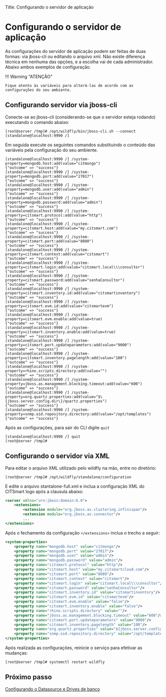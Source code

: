 Title: Configurando o servidor de aplicação

# Configurando o servidor de aplicação

As configurações do servidor de aplicação podem ser feitas de duas formas: via jboss-cli ou editando o arquivo xml. Não existe diferença técnica em nenhuma das opções, e a escolha vai de cada administrador. Abaixo ambos exemplos de configuração.

!!! Warning "ATENÇÃO"

    Fique atento às variáveis para alterá-las de acordo com as configurações do seu ambiente.

## Configurando servidor via jboss-cli

Conecte-se ao jboss-cli (considerando-se que o servidor esteja rodando) executando o comando abaixo:

``` shell
[root@server /tmp]# /opt/wildfly/bin/jboss-cli.sh --connect
[standalone@localhost:9990 /]
```

Em seguida execute os seguintes comandos substituindo o conteúdo das variáveis pela configuração do seu ambiente.

``` shell
[standalone@localhost:9990 /] /system-property=mongodb.host:add(value="citmongo")
{"outcome" => "success"}
[standalone@localhost:9990 /] /system-property=mongodb.port:add(value="27017")
{"outcome" => "success"}
[standalone@localhost:9990 /] /system-property=mongodb.user:add(value="admin")
{"outcome" => "success"}
[standalone@localhost:9990 /] /system-property=mongodb.password:add(value="admin")
{"outcome" => "success"}
[standalone@localhost:9990 /] /system-property=citsmart.protocol:add(value="http")
{"outcome" => "success"}
[standalone@localhost:9990 /] /system-property=citsmart.host:add(value="my.citsmart.com")
{"outcome" => "success"}
[standalone@localhost:9990 /] /system-property=citsmart.port:add(value="8080")
{"outcome" => "success"}
[standalone@localhost:9990 /] /system-property=citsmart.context:add(value="citsmart")
{"outcome" => "success"}
[standalone@localhost:9990 /] /system-property=citsmart.login:add(value="citsmart.local\\\consultor")
{"outcome" => "success"}
[standalone@localhost:9990 /] /system-property=citsmart.password:add(value="senhaConsultor")
{"outcome" => "success"}
[standalone@localhost:9990 /] /system-property=citsmart.inventory.id:add(value="citsmartinventory")
{"outcome" => "success"}
[standalone@localhost:9990 /] /system-property=citsmart.evm.id:add(value="citsmartevm")
{"outcome" => "success"}
[standalone@localhost:9990 /] /system-property=citsmart.evm.enable:add(value=true)
{"outcome" => "success"}
[standalone@localhost:9990 /] /system-property=citsmart.inventory.enable:add(value=true)
{"outcome" => "success"}
[standalone@localhost:9990 /] /system-property=citsmart.port.updateparameters:add(value="9000")
{"outcome" => "success"}
[standalone@localhost:9990 /] /system-property=citsmart.inventory.pagelength:add(value="100")
{"outcome" => "success"}
[standalone@localhost:9990 /] /system-property=rhino.scripts.directory:add(value="")
{"outcome" => "success"}
[standalone@localhost:9990 /] /system-property=jboss.as.management.blocking.timeout:add(value="600")
{"outcome" => "success"}
[standalone@localhost:9990 /] /system-property=org.quartz.properties:add(value="$\{jboss.server.config.dir\}/quartz.properties")
{"outcome" => "success"}
[standalone@localhost:9990 /] /system-property=snmp.oid.repository.directory:add(value="/opt/templates")
{"outcome" => "success"}
```

Após as configurações, para sair do CLI digite `quit`

``` shell
[standalone@localhost:9990 /] quit
[root@server /tmp]#
```
## Configurando o servidor via XML

Para editar o arquivo XML utilizado pelo wildfly na mão, entre no diretório:

``` shell
[root@server /tmp]# /opt/wildfly/standalone/configuration
```
E edite o arquivo stantalone-full.xml e inclua a configuração XML do CITSmart logo após a clausula abaixo:

``` xml
<server xmlns="urn:jboss:domain:6.0">
    <extensions>
        <extension module="org.jboss.as.clustering.infinispan"/>
        <extension module="org.jboss.as.connector"/>
		...
</extensions>
```

 Após o fechamento da configuração `</extensions>` inclua o trecho a seguir:

 ``` xml
 <system-properties>
     <property name="mongodb.host" value="citmongo"/>
     <property name="mongodb.port" value="27017"/>
     <property name="mongodb.user" value="admin"/>
     <property name="mongodb.password" value="admin"/>
     <property name="citsmart.protocol" value="http"/>
     <property name="citsmart.host" value="my.citsmartcloud.com"/>
     <property name="citsmart.port" value="8080"/>
     <property name="citsmart.context" value="citsmart"/>
     <property name="citsmart.login" value="citsmart.local\\\consultor"/>
     <property name="citsmart.password" value="senhaConsultor"/>
     <property name="citsmart.inventory.id" value="citsmartinventory"/>
     <property name="citsmart.evm.id" value="citsmartevm"/>
     <property name="citsmart.evm.enable" value="false"/>
     <property name="citsmart.inventory.enable" value="false"/>
     <property name="rhino.scripts.directory" value=""/>
     <property name="jboss.as.management.blocking.timeout" value="600"/>
     <property name="citsmart.port.updateparameters" value="9000"/>
     <property name="citsmart.inventory.pagelength" value="100"/>
     <property name="org.quartz.properties" value="${jboss.server.config.dir}/quartz.properties"/>
     <property name="snmp.oid.repository.directory" value="/opt/templates"/>
 </system-properties>
 ```

 Após realizada as configurações, reinicie o serviço para efetivar as mudanças:

 ``` shell
 [root@server /tmp]# systemctl restart wildfly
 ```

## Próximo passo

[Configurando o Datasource e Drives de banco][1]

[1]:/pt-br/citsmart-platform-8/get-started/installation-and-upgrade/perform-installation/conf-datasource-and-db.html
